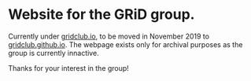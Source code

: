 # Website for the GRiD group.


Currently under [gridclub.io](http://gridclub.io), to be moved in November 2019 to [gridclub.github.io](http://gridclub.github.io). The webpage exists only for archival purposes as the group is currently innactive. 

Thanks for your interest in the group! 
